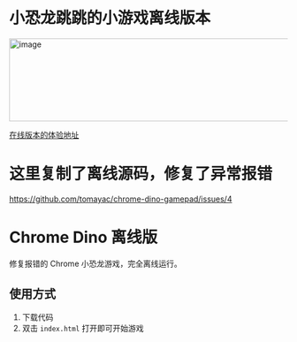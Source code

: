 
# 小恐龙跳跳的小游戏离线版本

<img width="600" height="150" alt="image" src="https://github.com/user-attachments/assets/983b6dbb-f99e-44c8-9988-76beb7be5dd7" />

[在线版本的体验地址](https://chromedino.com/)

# 这里复制了离线源码，修复了异常报错

https://github.com/tomayac/chrome-dino-gamepad/issues/4

# Chrome Dino 离线版

修复报错的 Chrome 小恐龙游戏，完全离线运行。

## 使用方式

1. 下载代码
2. 双击 `index.html` 打开即可开始游戏
